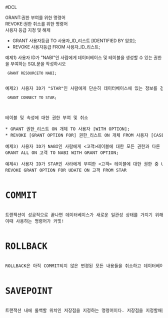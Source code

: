 #DCL

GRANT:권한 부여를 위한 명령어<br>
REVOKE:권한 취소를 위한 명령어<br>
사용자 등급 지정 및 해제<br>

* GRANT 사용자등급 TO 사용자_ID_리스트 [IDENTIFIED BY 암호];
* REVOKE 사용자등급 FROM 사용자_ID_리스트;

예제1) 사용자 ID가 "NABI"인 사람에게 데이터베이스 및 테이블을 생성할 수 있는 권한을 부여하는 SQL문을 작성하시오
<pre><code> GRANT RESOURCETO NABI;<pre></code>
예제2) 사용자 ID가 "STAR"인 사람에게 단순히 데이터베이스에 있는 정보를 검색할 수 있는 권한을 부여하는 SQL문
<pre><code> GRANT CONNECT TO STAR;<pre></code>

테이블 및 속성에 대한 권한 부여 및 취소

* GRANT 권한_리스트 ON 개체 TO 사용자 [WITH OPTION];
* REVOKE [GRANT OPTION FOR] 권한_리스트 ON 개체 FROM 사용자 [CASECAD]; //WITH GRANT OPTION:부여받은 권한을 다른 사용자에게 다시 부여할 수 있는 권한

예제3) 사용자 ID가 NABI인 사람에게 <고객>테이블에 대한 모든 권한과 다른 사람에게 권한을 부여할 수 있는 권한까지 부여하는 SQL문을 작성하시오
GRANT ALL ON 고객 TO NABI WITH GRANT OPTION;

예제4) 사용자 ID가 STAR인 사라에게 부여한 <고객> 테이블에 대한 권한 중 UPDATE권한을 다른 사람에게 부여할 수 있는 권한만 취소하는 SQL문을 작성하시오,.
REVOKE GRANT OPTION FOR UDATE ON 고객 FROM STAR

<h1>COMMIT</h1>
트랜잭션이 성공적으로 끝나면 데이터베이스가 새로운 일관성 상태를 가지기 위해 변경된 모든 내용을 DB에 반영해야됌.
이때 사용하는 명령어가 커밋!

<h1>ROLLBACK</h1>
ROLLBACK은 아직 COMMIT되지 않은 변경된 모든 내용들을 취소하고 데이터베이스를 이전 상태로 되돌리는 명령어!

<h1>SAVEPOINT</h1>
트랜잭션 내에 롤백할 위치인 저장점을 지정하는 명령어이다. 저장점을 지정할때는 이름을 부여하며, rollback시 지정된 저장점까지의 트랜잭션 처리 내용이 취소된다.
